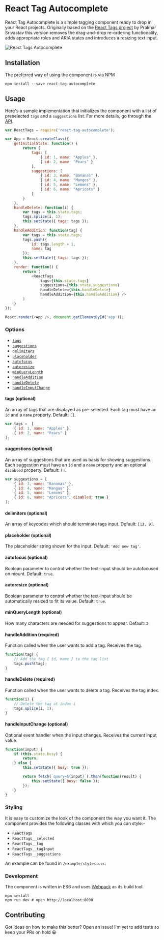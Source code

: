 # React Tag Autocomplete

React Tag Autocomplete is a simple tagging component ready to drop in your React projects. Originally based on the [React Tags project](http://prakhar.me/react-tags/example) by Prakhar Srivastav this version removes the drag-and-drop re-ordering functionality, adds appropriate roles and ARIA states and introduces a resizing text input.

![React Tags Autocomplete](https://dl.dropboxusercontent.com/u/2664340/ReactTags.png)

## Installation

The preferred way of using the component is via NPM

```
npm install --save react-tag-autocomplete
```

## Usage

Here's a sample implementation that initializes the component with a list of preselected `tags` and a `suggestions` list. For more details, go through the [API](#Options).

```js
var ReactTags = require('react-tag-autocomplete');

var App = React.createClass({
    getInitialState: function() {
        return {
            tags: [
                { id: 1, name: "Apples" },
                { id: 2, name: "Pears" }
            ],
            suggestions: [
                { id: 3, name: "Bananas" },
                { id: 4, name: "Mangos" },
                { id: 5, name: "Lemons" },
                { id: 6, name: "Apricots" }
            ]
        }
    },
    handleDelete: function(i) {
        var tags = this.state.tags;
        tags.splice(i, 1);
        this.setState({ tags: tags });
    },
    handleAddition: function(tag) {
        var tags = this.state.tags;
        tags.push({
            id: tags.length + 1,
            name: tag
        });
        this.setState({ tags: tags });
    },
    render: function() {
        return (
            <ReactTags
                tags={this.state.tags}
                suggestions={this.state.suggestions}
                handleDelete={this.handleDelete}
                handleAddition={this.handleAddition} />
        )
    }
});

React.render(<App />, document.getElementById('app'));
```

### Options

- [`tags`](#tagsOption)
- [`suggestions`](#suggestionsOption)
- [`delimiters`](#delimitersOption)
- [`placeholder`](#placeholderOption)
- [`autofocus`](#autofocusOption)
- [`autoresize`](#autoresizeOption)
- [`minQueryLength`](#minQueryLengthOption)
- [`handleAddition`](#handleAdditionOption)
- [`handleDelete`](#handleDeleteOption)
- [`handleInputChange`](#handleInputChange)

<a name="tagsOption"></a>
#### tags (optional)

An array of tags that are displayed as pre-selected. Each tag must have an `id` and a `name` property. Default: `[]`.

```js
var tags =  [
    { id: 1, name: "Apples" },
    { id: 2, name: "Pears" }
];
```

<a name="suggestionsOption"></a>
#### suggestions (optional)

An array of suggestions that are used as basis for showing suggestions. Each suggestion must have an `id` and a `name` property and an optional `disabled` property. Default: `[]`.

```js
var suggestions = [
    { id: 3, name: "Bananas" },
    { id: 4, name: "Mangos" },
    { id: 5, name: "Lemons" },
    { id: 6, name: "Apricots", disabled: true }
];
```

<a name="delimitersOption"></a>
#### delimiters (optional)

An array of keycodes which should terminate tags input. Default: `[13, 9]`.

<a name="placeholderOption"></a>
#### placeholder (optional)

The placeholder string shown for the input. Default: `'Add new tag'`.

<a name="autofocusOption"></a>
#### autofocus (optional)

Boolean parameter to control whether the text-input should be autofocused on mount. Default: `true`.

<a name="autoresizeOption"></a>
#### autoresize (optional)

Boolean parameter to control whether the text-input should be automatically resized to fit its value. Default: `true`.

<a name="minQueryLengthOption"></a>
#### minQueryLength (optional)

How many characters are needed for suggestions to appear. Default: `2`.

<a name="handleAdditionOption"></a>
#### handleAddition (required)

Function called when the user wants to add a tag. Receives the tag.

```js
function(tag) {
    // Add the tag { id, name } to the tag list
    tags.push(tag);
}
```

<a name="handleDeleteOption"></a>
#### handleDelete (required)

Function called when the user wants to delete a tag. Receives the tag index.

```js
function(i) {
    // Delete the tag at index i
    tags.splice(i, 1);
}
```

<a name="handleInputChange"></a>
#### handleInputChange (optional)

Optional event handler when the input changes. Receives the current input value.

```js
function(input) {
    if (this.state.busy) {
        return;
    } else {
        this.setState({ busy: true });

        return fetch(`query=${input}`).then(function(result) {
            this.setState({ busy: false });
        });
    }
}
```

### Styling

It is  easy to customize the look of the component the way you want it. The component provides the following classes with which you can style:-

- `ReactTags`
- `ReactTags__selected`
- `ReactTags__tag`
- `ReactTags__tagInput`
- `ReactTags__suggestions`

An example can be found in `/example/styles.css`.

### Development

The component is written in ES6 and uses [Webpack](http://webpack.github.io/) as its build tool.

```
npm install
npm run dev # open http://localhost:8090
```

## Contributing

Got ideas on how to make this better? Open an issue! I'm yet to add tests so keep your PRs on hold :grinning:
